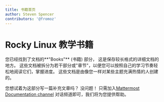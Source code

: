 ```yaml
---
title: 书籍首页
author: Steven Spencer
contributors: '@fromoz'
---
```


# Rocky Linux 教学书籍

您已经找到了文档的**"Books"** (书籍) 部分， 这是保存较长格式的详细文档的地方。 这些文档被拆分为若干部分或"章节"，以便您可以按照自己的学习节奏轻松地阅读它们，掌握进度。 这些文档是由像您一样对某些主题充满热情的人创建的。

您想试着为这部分写一篇补充文章吗？ 没问题！ 只需加入[Mattermost Documentation channel](https://chat.rockylinux.org/rocky-linux/channels/documentation) 对话频道即可，我们将为您提供帮助。

